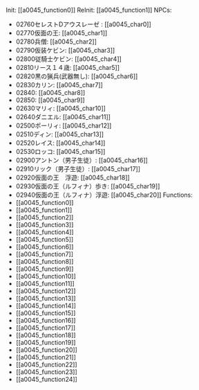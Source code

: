 Init: [[a0045_function0]]
ReInit: [[a0045_function1]]
NPCs:
- 02760セレストDアウスレーゼ : [[a0045_char0]]
- 02770仮面の王: [[a0045_char1]]
- 02780兵僧: [[a0045_char2]]
- 02790仮装ケビン: [[a0045_char3]]
- 02800従騎士ケビン: [[a0045_char4]]
- 02810リース１４歳: [[a0045_char5]]
- 02820黒の猟兵(武器無し): [[a0045_char6]]
- 02830カリン: [[a0045_char7]]
- 02840: [[a0045_char8]]
- 02850: [[a0045_char9]]
- 02630マリィ: [[a0045_char10]]
- 02640ダニエル: [[a0045_char11]]
- 02500ポーリィ: [[a0045_char12]]
- 02510ディン: [[a0045_char13]]
- 02520レイス: [[a0045_char14]]
- 02530ロッコ: [[a0045_char15]]
- 02900アントン（男子生徒）: [[a0045_char16]]
- 02910リック（男子生徒）: [[a0045_char17]]
- 02920仮面の王　浮遊: [[a0045_char18]]
- 02930仮面の王（ルフィナ）歩き: [[a0045_char19]]
- 02940仮面の王（ルフィナ）浮遊: [[a0045_char20]]
Functions:
- [[a0045_function0]]
- [[a0045_function1]]
- [[a0045_function2]]
- [[a0045_function3]]
- [[a0045_function4]]
- [[a0045_function5]]
- [[a0045_function6]]
- [[a0045_function7]]
- [[a0045_function8]]
- [[a0045_function9]]
- [[a0045_function10]]
- [[a0045_function11]]
- [[a0045_function12]]
- [[a0045_function13]]
- [[a0045_function14]]
- [[a0045_function15]]
- [[a0045_function16]]
- [[a0045_function17]]
- [[a0045_function18]]
- [[a0045_function19]]
- [[a0045_function20]]
- [[a0045_function21]]
- [[a0045_function22]]
- [[a0045_function23]]
- [[a0045_function24]]
